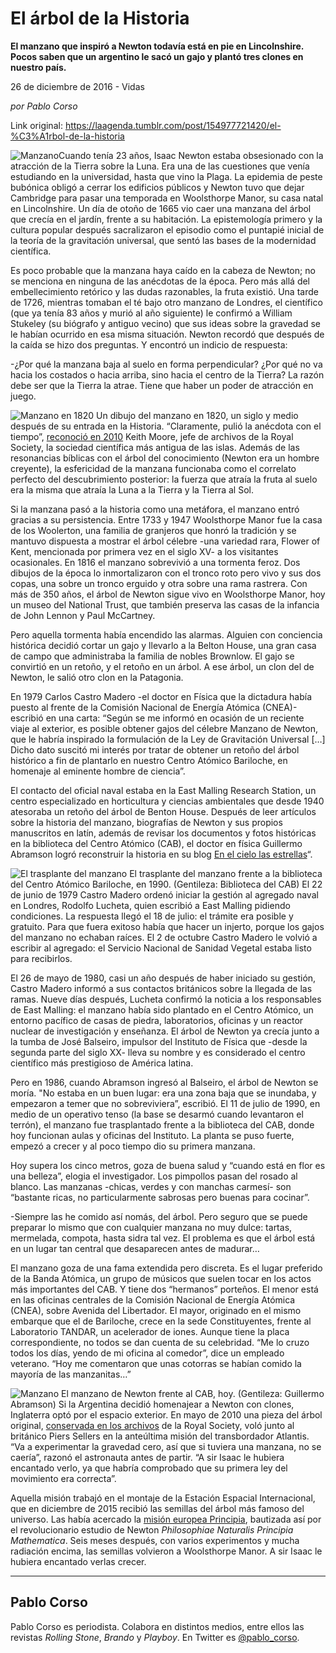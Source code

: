 # El árbol de la Historia

**El manzano que inspiró a Newton todavía está en pie en Lincolnshire. Pocos saben que un argentino le sacó un gajo y plantó tres clones en nuestro país.**

26 de diciembre de 2016 - Vidas

_por Pablo Corso_

Link original: https://laagenda.tumblr.com/post/154977721420/el-%C3%A1rbol-de-la-historia

![Manzano](https://64.media.tumblr.com/168b84a7e94d512dc5478e10bacfd386/tumblr_inline_pk0jtk7QM01t6q87u_500.jpg)Cuando tenía 23 años, Isaac Newton estaba obsesionado con la atracción de la Tierra sobre la Luna. Era una de las cuestiones que venía estudiando en la universidad, hasta que vino la Plaga. La epidemia de peste bubónica obligó a cerrar los edificios públicos y Newton tuvo que dejar Cambridge para pasar una temporada en Woolsthorpe Manor, su casa natal en Lincolnshire. Un día de otoño de 1665 vio caer una manzana del árbol que crecía en el jardín, frente a su habitación. La epistemología primero y la cultura popular después sacralizaron el episodio como el puntapié inicial de la teoría de la gravitación universal, que sentó las bases de la modernidad científica.

Es poco probable que la manzana haya caído en la cabeza de Newton; no se menciona en ninguna de las anécdotas de la época. Pero más allá del embellecimiento retórico y las dudas razonables, la fruta existió. Una tarde de 1726, mientras tomaban el té bajo otro manzano de Londres, el científico (que ya tenía 83 años y murió al año siguiente) le confirmó a William Stukeley (su biógrafo y antiguo vecino) que sus ideas sobre la gravedad se le habían ocurrido en esa misma situación. Newton recordó que después de la caída se hizo dos preguntas. Y encontró un indicio de respuesta:

-¿Por qué la manzana baja al suelo en forma perpendicular? ¿Por qué no va hacia los costados o hacia arriba, sino hacia el centro de la Tierra? La razón debe ser que la Tierra la atrae. Tiene que haber un poder de atracción en juego.

![Manzano en 1820](https://64.media.tumblr.com/145562d1be8a035d9a253c507199d716/tumblr_inline_pk0jtkresE1t6q87u_500.jpg) Un dibujo del manzano en 1820, un siglo y medio después de su entrada en la Historia. “Claramente, pulió la anécdota con el tiempo”, [reconoció en 2010](https://t.umblr.com/redirect?z=http%3A%2F%2Fwww.independent.co.uk%2Fnews%2Fscience%2Fthe-core-of-truth-behind-sir-isaac-newtons-apple-1870915.html&t=NTZhMTNjYTkxZGQ0MWE4MmIyZDE5ZTFjNjQ0MTljNWE0MTRhM2U4MixiQkl5bmljbQ%3D%3D&b=t%3AXDz46txpppLgDp7rJlWQpw&p=https%3A%2F%2Flaagenda.tumblr.com%2Fpost%2F154977721420%2Fel-%25C3%25A1rbol-de-la-historia&m=1&ts=1705438582) Keith Moore, jefe de archivos de la Royal Society, la sociedad científica más antigua de las islas. Además de las resonancias bíblicas con el árbol del conocimiento (Newton era un hombre creyente), la esfericidad de la manzana funcionaba como el correlato perfecto del descubrimiento posterior: la fuerza que atraía la fruta al suelo era la misma que atraía la Luna a la Tierra y la Tierra al Sol.

Si la manzana pasó a la historia como una metáfora, el manzano entró gracias a su persistencia. Entre 1733 y 1947 Woolsthorpe Manor fue la casa de los Woolerton, una familia de granjeros que honró la tradición y se mantuvo dispuesta a mostrar el árbol célebre -una variedad rara, Flower of Kent, mencionada por primera vez en el siglo XV- a los visitantes ocasionales. En 1816 el manzano sobrevivió a una tormenta feroz. Dos dibujos de la época lo inmortalizaron con el tronco roto pero vivo y sus dos copas, una sobre un tronco erguido y otra sobre una rama rastrera. Con más de 350 años, el árbol de Newton sigue vivo en Woolsthorpe Manor, hoy un museo del National Trust, que también preserva las casas de la infancia de John Lennon y Paul McCartney. 

Pero aquella tormenta había encendido las alarmas. Alguien con conciencia histórica decidió cortar un gajo y llevarlo a la Belton House, una gran casa de campo que administraba la familia de nobles Brownlow. El gajo se convirtió en un retoño, y el retoño en un árbol. A ese árbol, un clon del de Newton, le salió otro clon en la Patagonia.

En 1979 Carlos Castro Madero -el doctor en Física que la dictadura había puesto al frente de la Comisión Nacional de Energía Atómica (CNEA)- escribió en una carta: “Según se me informó en ocasión de un reciente viaje al exterior, es posible obtener gajos del célebre Manzano de Newton, que le habría inspirado la formulación de la Ley de Gravitación Universal […] Dicho dato suscitó mi interés por tratar de obtener un retoño del árbol histórico a fin de plantarlo en nuestro Centro Atómico Bariloche, en homenaje al eminente hombre de ciencia”.

El contacto del oficial naval estaba en la East Malling Research Station, un centro especializado en horticultura y ciencias ambientales que desde 1940 atesoraba un retoño del árbol de Benton House. Después de leer artículos sobre la historia del manzano, biografías de Newton y sus propios manuscritos en latín, además de revisar los documentos y fotos históricas en la biblioteca del Centro Atómico (CAB), el doctor en física Guillermo Abramson logró reconstruir la historia en su blog [En el cielo las estrellas](http://guillermoabramson.blogspot.com.ar/2016/10/el-manzano-de-newton.html)“.

![El trasplante del manzano](https://64.media.tumblr.com/06e3aa7d0f0b3ba805f05b67379f9daf/tumblr_inline_pk0jtlyTY21t6q87u_500.jpg) El trasplante del manzano frente a la biblioteca del Centro Atómico Bariloche, en 1990. (Gentileza: Biblioteca del CAB) El 22 de junio de 1979 Castro Madero ordenó iniciar la gestión al agregado naval en Londres, Rodolfo Lucheta, quien escribió a East Malling pidiendo condiciones. La respuesta llegó el 18 de julio: el trámite era posible y gratuito. Para que fuera exitoso había que hacer un injerto, porque los gajos del manzano no echaban raíces. El 2 de octubre Castro Madero le volvió a escribir al agregado: el Servicio Nacional de Sanidad Vegetal estaba listo para recibirlos.

El 26 de mayo de 1980, casi un año después de haber iniciado su gestión, Castro Madero informó a sus contactos británicos sobre la llegada de las ramas. Nueve días después, Lucheta confirmó la noticia a los responsables de East Malling: el manzano había sido plantado en el Centro Atómico, un entorno pacífico de casas de piedra, laboratorios, oficinas y un reactor nuclear de investigación y enseñanza. El árbol de Newton ya crecía junto a la tumba de José Balseiro, impulsor del Instituto de Física que -desde la segunda parte del siglo XX- lleva su nombre y es considerado el centro científico más prestigioso de América latina. 

Pero en 1986, cuando Abramson ingresó al Balseiro, el árbol de Newton se moría. "No estaba en un buen lugar: era una zona baja que se inundaba, y empezaron a temer que no sobreviviera”, escribió. El 11 de julio de 1990, en medio de un operativo tenso (la base se desarmó cuando levantaron el terrón), el manzano fue trasplantado frente a la biblioteca del CAB, donde hoy funcionan aulas y oficinas del Instituto. La planta se puso fuerte, empezó a crecer y al poco tiempo dio su primera manzana. 

Hoy supera los cinco metros, goza de buena salud y “cuando está en flor es una belleza”, elogia el investigador. Los pimpollos pasan del rosado al blanco. Las manzanas -chicas, verdes y con manchas carmesí- son “bastante ricas, no particularmente sabrosas pero buenas para cocinar”.

-Siempre las he comido así nomás, del árbol. Pero seguro que se puede preparar lo mismo que con cualquier manzana no muy dulce: tartas, mermelada, compota, hasta sidra tal vez. El problema es que el árbol está en un lugar tan central que desaparecen antes de madurar…

El manzano goza de una fama extendida pero discreta. Es el lugar preferido de la Banda Atómica, un grupo de músicos que suelen tocar en los actos más importantes del CAB. Y tiene dos “hermanos” porteños. El menor está en las oficinas centrales de la Comisión Nacional de Energía Atómica (CNEA), sobre Avenida del Libertador. El mayor, originado en el mismo embarque que el de Bariloche, crece en la sede Constituyentes, frente al Laboratorio TANDAR, un acelerador de iones. Aunque tiene la placa correspondiente, no todos se dan cuenta de su celebridad. “Me lo cruzo todos los días, yendo de mi oficina al comedor”, dice un empleado veterano. “Hoy me comentaron que unas cotorras se habían comido la mayoría de las manzanitas…”

![Manzano](https://64.media.tumblr.com/168b84a7e94d512dc5478e10bacfd386/tumblr_inline_pk0jtk7QM01t6q87u_500.jpg) El manzano de Newton frente al CAB, hoy. (Gentileza: Guillermo Abramson) Si la Argentina decidió homenajear a Newton con clones, Inglaterra optó por el espacio exterior. En mayo de 2010 una pieza del árbol original, [conservada en los archivos](https://royalsociety.org/news/2010/apple-tree-gravity/) de la Royal Society, voló junto al británico Piers Sellers en la anteúltima misión del transbordador Atlantis. “Va a experimentar la gravedad cero, así que si tuviera una manzana, no se caería”, razonó el astronauta antes de partir. “A sir Isaac le hubiera encantado verlo, ya que habría comprobado que su primera ley del movimiento era correcta”.

Aquella misión trabajó en el montaje de la Estación Espacial Internacional, que en diciembre de 2015 recibió las semillas del árbol más famoso del universo. Las había acercado la [misión europea Principia](https://t.umblr.com/redirect?z=https%3A%2F%2Fwww.nationaltrust.org.uk%2Fwoolsthorpe-manor%2Ffeatures%2Ffrom-woolsthorpe-into-space-and-back&t=NDA5YzJjMGJjMjc5ZjFmYTI5OTkwOWVkNmYxYTM2MjdlZmYwZDYwZixiQkl5bmljbQ%3D%3D&b=t%3AXDz46txpppLgDp7rJlWQpw&p=https%3A%2F%2Flaagenda.tumblr.com%2Fpost%2F154977721420%2Fel-%25C3%25A1rbol-de-la-historia&m=1&ts=1705438582), bautizada así por el revolucionario estudio de Newton *Philosophiae Naturalis Principia Mathematica*. Seis meses después, con varios experimentos y mucha radiación encima, las semillas volvieron a Woolsthorpe Manor. A sir Isaac le hubiera encantado verlas crecer.

  




---

 Pablo Corso
------------

 Pablo Corso es periodista. Colabora en distintos medios, entre ellos las revistas *Rolling Stone*, *Brando* y *Playboy*. En Twitter es [@pablo\_corso](https://twitter.com/pablo_corso). 

